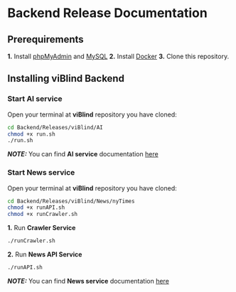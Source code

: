 # Backend Release Documentation

## Prerequirements
__1.__ Install [phpMyAdmin](https://www.phpmyadmin.net/) and [MySQL](https://www.mysql.com/) 
__2.__ Install [Docker](https://docs.docker.com/install/)
__3.__ Clone this repository.

## Installing viBlind Backend
### Start AI service
Open your terminal at __viBlind__ repository you have cloned:
```bash
cd Backend/Releases/viBlind/AI
chmod +x run.sh
./run.sh
```
___NOTE:___ You can find __AI service__ documentation [here](https://github.com/iamvon/viBlind/blob/master/Backend/AI/README.md)

### Start News service
Open your terminal at __viBlind__ repository you have cloned:
```bash
cd Backend/Releases/viBlind/News/nyTimes  
chmod +x runAPI.sh
chmod +x runCrawler.sh
```
__1.__ Run __Crawler Service__
```bash
./runCrawler.sh
```
__2.__ Run __News API Service__
```bash
./runAPI.sh
``` 
___NOTE:___ You can find __News service__ documentation [here](https://github.com/iamvon/viBlind/blob/master/Backend/News/nyTimes/README.md)
